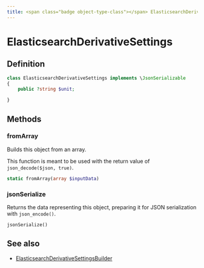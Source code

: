 ```yaml
---
title: <span class="badge object-type-class"></span> ElasticsearchDerivativeSettings
---
```

# <span class="badge object-type-class"></span> ElasticsearchDerivativeSettings

## Definition

```php
class ElasticsearchDerivativeSettings implements \JsonSerializable
{
    public ?string $unit;

}
```
## Methods

### <span class="badge object-method"></span> fromArray

Builds this object from an array.

This function is meant to be used with the return value of `json_decode($json, true)`.

```php
static fromArray(array $inputData)
```

### <span class="badge object-method"></span> jsonSerialize

Returns the data representing this object, preparing it for JSON serialization with `json_encode()`.

```php
jsonSerialize()
```

## See also

 * <span class="badge builder"></span> [ElasticsearchDerivativeSettingsBuilder](./builder-ElasticsearchDerivativeSettingsBuilder.md)
